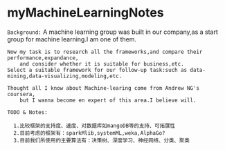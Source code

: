 # myMachineLearningNotes
```Background:```
	A machine learning group was built in our company,as a start group for machine learning.I am one of them.
	
	Now my task is to research all the frameworks,and compare their performance,expandance,
		and consider whether it is suitable for business,etc.
	Select a suitable framework for our follow-up task:such as data-mining,data-visualizing,modeling,etc.
	
	Thought all I know about Machine-learing come from Andrew NG's coursera,
		but I wanna become en expert of this area.I believe will.
	
```TODO & Notes:```

      1.比较框架的支持度、速度、对数据库如mangoDB等的支持、可拓展性
      2.目前考虑的框架有：sparkMlib,systemML,weka,AlphaGo?
	  3.目前我们所使用的主要算法有：决策树、深度学习、神经网络、分类、聚类

